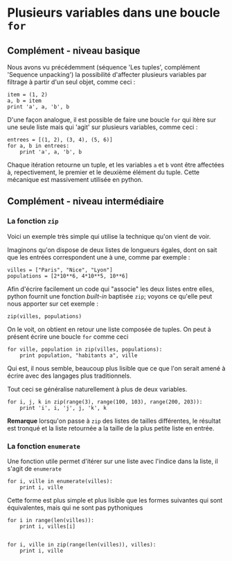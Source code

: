 
# Plusieurs variables dans une boucle `for`

## Complément - niveau basique

Nous avons vu précédemment (séquence 'Les tuples', complément 'Sequence
unpacking') la possibilité d'affecter plusieurs variables par filtrage à partir
d'un seul objet, comme ceci&nbsp;:


    item = (1, 2)
    a, b = item
    print 'a', a, 'b', b

D'une façon analogue, il est possible de faire une boucle `for` qui itère sur
une seule liste mais qui 'agit' sur plusieurs variables, comme ceci&nbsp;:


    entrees = [(1, 2), (3, 4), (5, 6)]
    for a, b in entrees:
        print 'a', a, 'b', b

Chaque itération retourne un tuple, et les variables `a` et `b` vont être
affectées à, repectivement, le premier et le deuxième élément du tuple. Cette
mécanique est massivement utilisée en python.

## Complément - niveau intermédiaire

### La fonction `zip`

Voici un exemple très simple qui utilise la technique qu'on vient de voir.

Imaginons qu'on dispose de deux listes de longueurs égales, dont on sait que les
entrées correspondent une à une, comme par exemple&nbsp;:


    villes = ["Paris", "Nice", "Lyon"]
    populations = [2*10**6, 4*10**5, 10**6]

Afin d'écrire facilement un code qui "associe" les deux listes entre elles,
python fournit une fonction *built-in* baptisée `zip`; voyons ce qu'elle peut
nous apporter sur cet exemple&nbsp;:


    zip(villes, populations)

On le voit, on obtient en retour une liste composée de tuples. On peut à présent
écrire une boucle `for` comme ceci


    for ville, population in zip(villes, populations):
        print population, "habitants a", ville

Qui est, il nous semble, beaucoup plus lisible que ce que l'on serait amené à
écrire avec des langages plus traditionnels.

Tout ceci se généralise naturellement à plus de deux variables.


    for i, j, k in zip(range(3), range(100, 103), range(200, 203)):
        print 'i', i, 'j', j, 'k', k

**Remarque** lorsqu'on passe à `zip` des listes de tailles différentes, le
résultat est tronqué et la liste retournée a la taille de la plus petite liste
en entrée.

### La fonction `enumerate`

Une fonction utile permet d'itérer sur une liste avec l'indice dans la liste, il
s'agit de `enumerate`


    for i, ville in enumerate(villes):
        print i, ville

Cette forme est plus simple et plus lisible que les formes suivantes qui sont
équivalentes, mais qui ne sont pas pythoniques


    for i in range(len(villes)):
        print i, villes[i]


    for i, ville in zip(range(len(villes)), villes):
        print i, ville
